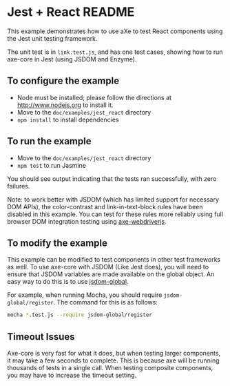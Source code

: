 # Jest + React README

This example demonstrates how to use aXe to test React components using the
Jest unit testing framework.

The unit test is in `link.test.js`, and has one test cases, showing how to run
axe-core in Jest (using JSDOM and Enzyme).

## To configure the example

- Node must be installed; please follow the directions at http://www.nodejs.org
  to install it.
- Move to the `doc/examples/jest_react` directory
- `npm install` to install dependencies

## To run the example

- Move to the `doc/examples/jest_react` directory
- `npm test` to run Jasmine

You should see output indicating that the tests ran successfully, with zero
failures.

Note: to work better with JSDOM (which has limited support for necessary DOM APIs),
the color-contrast and link-in-text-block rules have been disabled in this example.
You can test for these rules more reliably using full browser DOM integration
testing using [axe-webdriverjs](https://github.com/dequelabs/axe-webdriverjs).

## To modify the example

This example can be modified to test components in other test frameworks as well. To use axe-core with JSDOM (Like Jest does), you will need to ensure that JSDOM variables are made available on the global object. An easy way to do this is to use [jsdom-global](https://github.com/rstacruz/jsdom-global).

For example, when running Mocha, you should require `jsdom-global/register`. The command for this is as follows:

```sh
mocha *.test.js --require jsdom-global/register
```

## Timeout Issues

Axe-core is very fast for what it does, but when testing larger components, it may take a few seconds to complete. This is because axe will be running thousands of tests in a single call. When testing composite components, you may have to increase the timeout setting.
